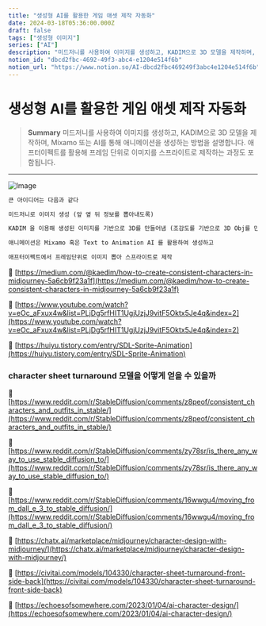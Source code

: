 ```yaml
---
title: "생성형 AI를 활용한 게임 애셋 제작 자동화"
date: 2024-03-18T05:36:00.000Z
draft: false
tags: ["생성형 이미지"]
series: ["AI"]
description: "미드저니를 사용하여 이미지를 생성하고, KADIM으로 3D 모델을 제작하며, Mixamo 또는 AI를 통해 애니메이션을 생성하는 방법을 설명합니다. 애프터이펙트를 활용해 프레임 단위로 이미지를 스프라이트로 제작하는 과정도 포함됩니다."
notion_id: "dbcd2fbc-4692-49f3-abc4-e1204e514f6b"
notion_url: "https://www.notion.so/AI-dbcd2fbc469249f3abc4e1204e514f6b"
---
```


# 생성형 AI를 활용한 게임 애셋 제작 자동화

> **Summary**
> 미드저니를 사용하여 이미지를 생성하고, KADIM으로 3D 모델을 제작하며, Mixamo 또는 AI를 통해 애니메이션을 생성하는 방법을 설명합니다. 애프터이펙트를 활용해 프레임 단위로 이미지를 스프라이트로 제작하는 과정도 포함됩니다.

---

![Image](https://prod-files-secure.s3.us-west-2.amazonaws.com/09ccd4d5-876c-4bba-bbdf-cc77a0a11257/2b8ac6f6-390e-4103-b702-6d7925393f38/Untitled.png?X-Amz-Algorithm=AWS4-HMAC-SHA256&X-Amz-Content-Sha256=UNSIGNED-PAYLOAD&X-Amz-Credential=ASIAZI2LB466UBLR54QL%2F20250724%2Fus-west-2%2Fs3%2Faws4_request&X-Amz-Date=20250724T101917Z&X-Amz-Expires=3600&X-Amz-Security-Token=IQoJb3JpZ2luX2VjEAIaCXVzLXdlc3QtMiJHMEUCIQDpWyPWJ35eymf0Lm0SDfAozFrgxsLZvJ%2F%2FcaXTaLpzzQIgF9%2FTkjMkEvpIqvXwBUNASEXylxejTQ32JM7DLchXsJYq%2FwMIKhAAGgw2Mzc0MjMxODM4MDUiDJj5Z%2BjpbTI6b7vvESrcA5j%2Beg90j0uLbwpsoyj%2FLVaneC7BUU25kxAQ%2BNmtgdurg45T1fRPUrcLQJSH3ewTQRYiPmlBcEwBs5e22JJwLQ7GNNSgFnmf3u4PcgbhN10x6th%2F6158itAqG84qshyGQ47ZguKa4y7i12rIeiTNCdpEo4KIhDS3xQtwa9P6BzTzf1IfOMIR9fG5Ewm8tLgMUyf%2BQh1D5JapZmoXZIReGkVRoPAFmaWNtkYVHSBlZvwraJe6peolGK%2B43rW7ycv6HxVSabTQg%2Fvzgt14vQp7SASvyNWqFYrmJpqM6mZlW6Gw%2FNs3BH3%2FF72uOoVGNEgKkAuSkXqphvq6epnMIjAEqJZ5SHnbPPzp4jeuti48db1graS0Qj8sPYLr8HJzF6W4qaJth3m1cqXSZpNEBqJUeAP7XlWkJ6QGWC%2FSMvxWqR%2B9XbCMms6XETZgxtSN6NfuGOE5KcSMT0Rl0vjEO7sss13QoPNFDp1gem14%2ByDugsnQ0PAhq0%2FhGz6dGXGYSMsGXpr1gIYEwI%2BaD%2BJr2HOEDVjKP%2FCyizimcfQA0EJRgNYoArRtNDpeScf%2FXtdawFmMxjkOZNLd6i77066STGJBz3URQ5WnREZPSCRyOjRhlsdN2JzEAC6C9ETH9mDJMIH2h8QGOqUB%2F3uTDCN3pxngFOu22HiltQREc9FFCbcgLXDXNoDrfJe%2FXMj%2BCIRSNcyTMM%2BROGCrCq7B37HoILPUgSt31AzQS%2BLguaIp0PIEPcPIQquyc2QMvhoq1%2FqW56ZlBwkmvKINxDM1sK4ZyPwk%2BC1YDkgRlWvRnvq8mVCh95jpl24uQCoVBGrUB1ssDSXLHkjHdtqV3dGuCjvkAnCoczuD1%2B%2BThOSt4Mqa&X-Amz-Signature=d75deb0e3afcfad8bc7d56d1cc4847039dbf32460f8a88c9174ce64fd137f1f3&X-Amz-SignedHeaders=host&x-amz-checksum-mode=ENABLED&x-id=GetObject)

```latex
큰 아이디어는 다음과 같다

미드저니로 이미지 생성 (앞 옆 뒤 정보를 뽑아내도록)

KADIM 을 이용해 생성된 이미지를 기반으로 3D를 만들어냄 (조감도를 기반으로 3D Obj를 만들어냄)

애니메이션은 Mixamo 혹은 Text to Animation AI 를 활용하여 생성하고

애프터이펙트에서 프레임단위로 이미지 뽑아 스프라이트로 제작
```

🔗 [https://medium.com/@kaedim/how-to-create-consistent-characters-in-midjourney-5a6cb9f23a1f](https://medium.com/@kaedim/how-to-create-consistent-characters-in-midjourney-5a6cb9f23a1f)

🔗 [https://www.youtube.com/watch?v=eOc_aFxux4w&list=PLjDg5rfHIT1UgjUzjJ9vitF5Oktx5Je4q&index=2](https://www.youtube.com/watch?v=eOc_aFxux4w&list=PLjDg5rfHIT1UgjUzjJ9vitF5Oktx5Je4q&index=2)

🔗 [https://huiyu.tistory.com/entry/SDL-Sprite-Animation](https://huiyu.tistory.com/entry/SDL-Sprite-Animation)


### character sheet turnaround 모델을 어떻게 얻을 수 있을까

🔗 [https://www.reddit.com/r/StableDiffusion/comments/z8peof/consistent_characters_and_outfits_in_stable/](https://www.reddit.com/r/StableDiffusion/comments/z8peof/consistent_characters_and_outfits_in_stable/)

🔗 [https://www.reddit.com/r/StableDiffusion/comments/zy78sr/is_there_any_way_to_use_stable_diffusion_to/](https://www.reddit.com/r/StableDiffusion/comments/zy78sr/is_there_any_way_to_use_stable_diffusion_to/)

🔗 [https://www.reddit.com/r/StableDiffusion/comments/16wwgu4/moving_from_dall_e_3_to_stable_diffusion/](https://www.reddit.com/r/StableDiffusion/comments/16wwgu4/moving_from_dall_e_3_to_stable_diffusion/)

🔗 [https://chatx.ai/marketplace/midjourney/character-design-with-midjourney/](https://chatx.ai/marketplace/midjourney/character-design-with-midjourney/)

🔗 [https://civitai.com/models/104330/character-sheet-turnaround-front-side-back](https://civitai.com/models/104330/character-sheet-turnaround-front-side-back)

🔗 [https://echoesofsomewhere.com/2023/01/04/ai-character-design/](https://echoesofsomewhere.com/2023/01/04/ai-character-design/)

